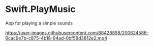# Swift.PlayMusic

App for playing a simple sounds



https://user-images.githubusercontent.com/88428858/200624586-6cac9e7b-c875-4b18-94ad-0bf56d3812e2.mp4

